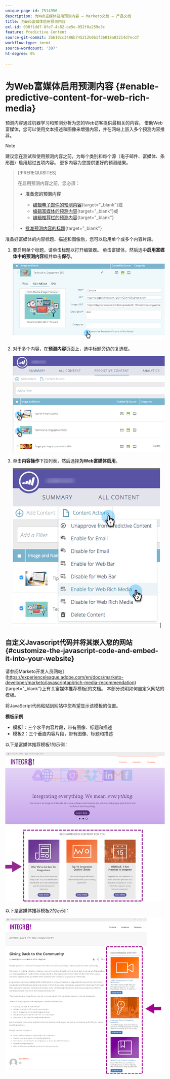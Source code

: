 ```yaml
---
unique-page-id: 7514956
description: 为Web富媒体启用预测内容 — Marketo文档 — 产品文档
title: 为Web富媒体启用预测内容
exl-id: 030f1dd7-8fe7-4c82-be5e-052f0a259e3c
feature: Predictive Content
source-git-commit: 2b610cc3486b745212b0b1f36018a83214d7ecd7
workflow-type: tm+mt
source-wordcount: '307'
ht-degree: 0%

---
```


# 为Web富媒体启用预测内容 {#enable-predictive-content-for-web-rich-media}

预测内容通过机器学习和预测分析为您的Web访客提供最相关的内容。 借助Web富媒体，您可以使用文本描述和图像来增强内容，并在网站上嵌入多个预测内容推荐。

>[!NOTE]
>
>建议您在测试和使用预测内容之前，为每个类别和每个源（电子邮件、富媒体、条形图）启用超过五项内容。 更多内容为您提供更好的预测结果。

>[!PREREQUISITES]
>
>在启用预测内容之前，您必须：
>
>* **准备您的预测内容**
>
>   * [编辑电子邮件的预测内容](/help/marketo/product-docs/predictive-content/working-with-predictive-content/edit-predictive-content-for-emails.md){target="_blank"}或
>   * [编辑富媒体的预测内容](/help/marketo/product-docs/predictive-content/working-with-predictive-content/edit-predictive-content-for-rich-media.md){target="_blank"}或
>   * [编辑推荐栏的预测内容](/help/marketo/product-docs/predictive-content/working-with-predictive-content/edit-predictive-content-for-the-recommendation-bar.md){target="_blank"}
>
>* [批准预测内容的标题](/help/marketo/product-docs/predictive-content/working-with-all-content/approve-a-title-for-predictive-content.md){target="_blank"}

准备好富媒体的内容标题、描述和图像后，您可以启用单个或多个内容片段。

1. 要启用单个标题，请单击标题以打开编辑器。 单击富媒体，然后选中&#x200B;**启用富媒体中的预测内容**&#x200B;框并单击&#x200B;**保存**。

   ![](assets/image2017-10-3-9-3a50-3a29.png)

1. 对于多个内容，在&#x200B;**预测内容**&#x200B;页面上，选中标题旁边的复选框。

   ![](assets/image2017-10-3-10-3a0-3a42.png)

1. 单击&#x200B;**内容操作**&#x200B;下拉列表，然后选择&#x200B;**为Web富媒体启用**。

   ![](assets/image2017-10-3-10-3a2-3a6.png)|

## 自定义Javascript代码并将其嵌入您的网站  {#customize-the-javascript-code-and-embed-it-into-your-website}

请参阅Marketo开发人员网站](https://experienceleague.adobe.com/en/docs/marketo-developer/marketo/javascriptapi/rich-media-recommendation){target="_blank"}上有关富媒体推荐模板[的文档。 本部分说明如何自定义网站的模板。

将JavaScript代码粘贴到网站中您希望显示该模板的位置。

**模板示例**

* 模板1：三个水平内容片段，带有图像、标题和描述
* 模板2：三个垂直内容片段，带有图像、标题和描述

以下是富媒体推荐模板1的示例：

![](assets/image2015-6-1-17-3a8-3a33.png)

以下是富媒体推荐模板2的示例：

![](assets/image2015-12-20-10-3a35-3a12.png)
